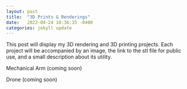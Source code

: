 ```yaml
---
layout: post
title:  "3D Prints & Renderings"
date:   2022-04-24 10:36:35 -0400
categories: jekyll update
---
```

This post will display my 3D rendering and 3D printing projects. Each project will be accompanied by an image, the link to the stl file for public use, and a small description about its utility. 


Mechanical Arm 
(coming soon)

Drone
(coming soon)